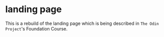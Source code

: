# landing page

This is a rebuild of the landing page which is being described in `The Odin Project`'s Foundation Course.
